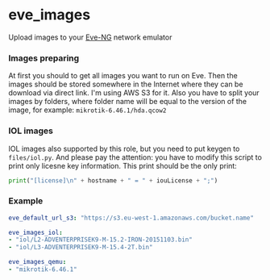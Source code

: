 # eve_images
Upload images to your [Eve-NG](https://www.eve-ng.net/) network emulator

### Images preparing
At first you should to get all images you want to run on Eve. Then the images should be stored somewhere in the Internet where they can be download via direct link. I'm using AWS S3 for it. Also you have to split your images by folders, where folder name will be equal to the version of the image, for example: `mikrotik-6.46.1/hda.qcow2`

### IOL images
IOL images also supported by this role, but you need to put keygen to `files/iol.py`. And please pay the attention: you have to modify this script to print only licesne key information. This print should be the only print:
```python
print("[license]\n" + hostname + " = " + iouLicense + ";")
```

### Example
```yaml
eve_default_url_s3: "https://s3.eu-west-1.amazonaws.com/bucket.name"

eve_images_iol:
- "iol/L2-ADVENTERPRISEK9-M-15.2-IRON-20151103.bin"
- "iol/L3-ADVENTERPRISEK9-M-15.4-2T.bin"

eve_images_qemu:
- "mikrotik-6.46.1"
```
